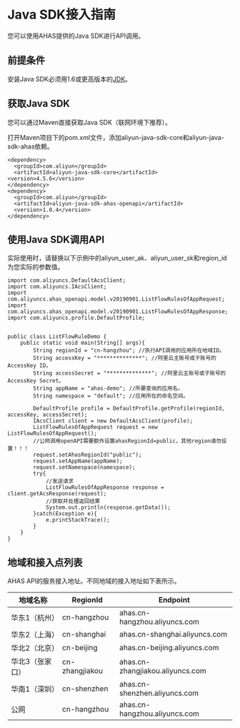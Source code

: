 # Java SDK接入指南

您可以使用AHAS提供的Java SDK进行API调用。

## 前提条件

安装Java SDK必须用1.6或更高版本的[JDK](https://www.oracle.com/technetwork/java/javase/downloads/index.html)。

## 获取Java SDK

您可以通过Maven直接获取Java SDK（联网环境下推荐）。

打开Maven项目下的pom.xml文件，添加aliyun-java-sdk-core和aliyun-java-sdk-ahas依赖。

```
<dependency>
  <groupId>com.aliyun</groupId>
  <artifactId>aliyun-java-sdk-core</artifactId>
<version>4.5.6</version>
</dependency>
<dependency>
  <groupId>com.aliyun</groupId>
  <artifactId>aliyun-java-sdk-ahas-openapi</artifactId>
  <version>1.0.4</version>
</dependency>
```

## 使用Java SDK调用API

实际使用时，请替换以下示例中的aliyun\_user\_ak、aliyun\_user\_sk和region\_id为您实际的参数值。

```
import com.aliyuncs.DefaultAcsClient;
import com.aliyuncs.IAcsClient;
import com.aliyuncs.ahas_openapi.model.v20190901.ListFlowRulesOfAppRequest;
import com.aliyuncs.ahas_openapi.model.v20190901.ListFlowRulesOfAppResponse;
import com.aliyuncs.profile.DefaultProfile;


public class ListFlowRuleDemo {
    public static void main(String[] args){
        String regionId = "cn-hangzhou"; //执行API调用的应用所在地域ID。
        String accessKey = "**************"; //阿里云主账号或子账号的AccessKey ID。
        String accessSecret = "**************"; //阿里云主账号或子账号的AccessKey Secret。
        String appName = "ahas-demo"; //所要查询的应用名。
        String namespace = "default"; //应用所在的命名空间。

        DefaultProfile profile = DefaultProfile.getProfile(regionId, accessKey, accessSecret);
        IAcsClient client = new DefaultAcsClient(profile);
        ListFlowRulesOfAppRequest request = new ListFlowRulesOfAppRequest();
        //公网调用openAPI需要额外设置ahasRegionId=public，其他region请勿设置！！！
        request.setAhasRegionId("public");
        request.setAppName(appName);
        request.setNamespace(namespace);
        try{
            //发送请求
            ListFlowRulesOfAppResponse response = client.getAcsResponse(request);
            //获取并处理返回结果
            System.out.println(response.getData());
        }catch(Exception e){
            e.printStackTrace();
        }
    }
}
```

## 地域和接入点列表

AHAS API的服务接入地址。不同地域的接入地址如下表所示。

|地域名称|RegionId|Endpoint|
|----|--------|--------|
|华东1（杭州）|cn-hangzhou|ahas.cn-hangzhou.aliyuncs.com|
|华东2（上海）|cn-shanghai|ahas.cn-shanghai.aliyuncs.com|
|华北2（北京）|cn-beijing|ahas.cn-beijing.aliyuncs.com|
|华北3（张家口）|cn-zhangjiakou|ahas.cn-zhangjiakou.aliyuncs.com|
|华南1（深圳）|cn-shenzhen|ahas.cn-shenzhen.aliyuncs.com|
|公网|cn-hangzhou|ahas.cn-hangzhou.aliyuncs.com|


